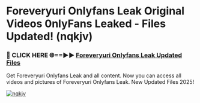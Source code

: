 # Foreveryuri Onlyfans Leak Original Videos 0nlyFans Leaked - Files Updated! (nqkjv)

<h3>🔴 CLICK HERE 🌐==►► <a href="https://tinyurl.com/4seja8ks" rel="nofollow">Foreveryuri Onlyfans Leak Updated Files</a></h3>

Get Foreveryuri Onlyfans Leak and all content. Now you can access all videos and pictures of Foreveryuri Onlyfans Leak. New Updated Files 2025!

[![nqkjv](https://i.imgur.com/EWjZXRe.gif)](https://tinyurl.com/4seja8ks)
